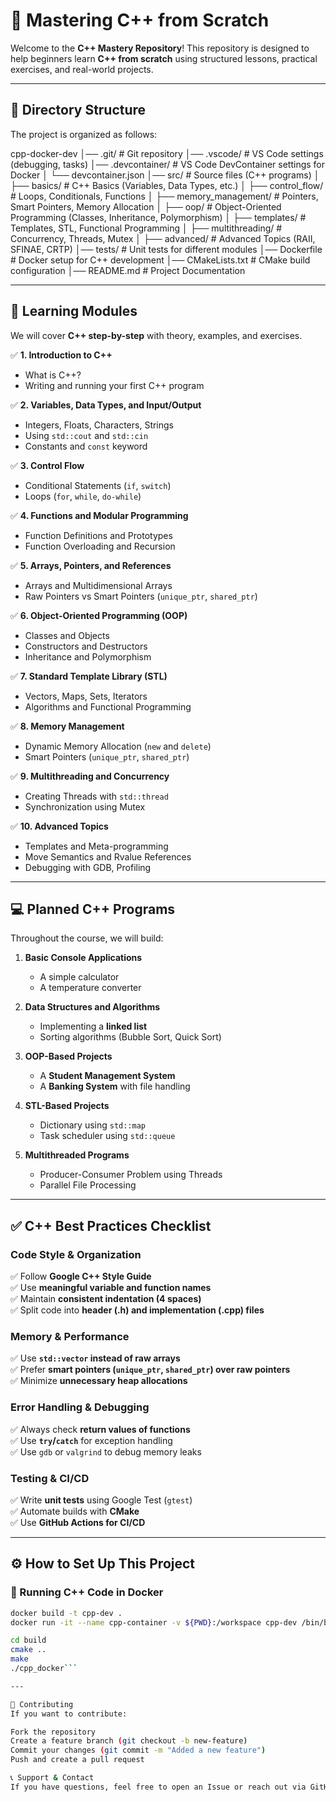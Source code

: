 # 🚀 Mastering C++ from Scratch  

Welcome to the **C++ Mastery Repository**! This repository is designed to help beginners learn **C++ from scratch** using structured lessons, practical exercises, and real-world projects.  

---

## **📂 Directory Structure**  
The project is organized as follows:

cpp-docker-dev 
│── .git/ # Git repository 
│── .vscode/ # VS Code settings (debugging, tasks) 
│── .devcontainer/ # VS Code DevContainer settings for Docker 
│ └── devcontainer.json 
│── src/ # Source files (C++ programs) 
│ ├── basics/ # C++ Basics (Variables, Data Types, etc.) 
│ ├── control_flow/ # Loops, Conditionals, Functions 
│ ├── memory_management/ # Pointers, Smart Pointers, Memory Allocation 
│ ├── oop/ # Object-Oriented Programming (Classes, Inheritance, Polymorphism) 
│ ├── templates/ # Templates, STL, Functional Programming 
│ ├── multithreading/ # Concurrency, Threads, Mutex 
│ ├── advanced/ # Advanced Topics (RAII, SFINAE, CRTP) 
│── tests/ # Unit tests for different modules 
│── Dockerfile # Docker setup for C++ development 
│── CMakeLists.txt # CMake build configuration 
│── README.md # Project Documentation


---

## **📖 Learning Modules**
We will cover **C++ step-by-step** with theory, examples, and exercises.  

✅ **1. Introduction to C++**
- What is C++?  
- Writing and running your first C++ program  

✅ **2. Variables, Data Types, and Input/Output**
- Integers, Floats, Characters, Strings  
- Using `std::cout` and `std::cin`  
- Constants and `const` keyword  

✅ **3. Control Flow**
- Conditional Statements (`if`, `switch`)  
- Loops (`for`, `while`, `do-while`)  

✅ **4. Functions and Modular Programming**
- Function Definitions and Prototypes  
- Function Overloading and Recursion  

✅ **5. Arrays, Pointers, and References**
- Arrays and Multidimensional Arrays  
- Raw Pointers vs Smart Pointers (`unique_ptr`, `shared_ptr`)  

✅ **6. Object-Oriented Programming (OOP)**
- Classes and Objects  
- Constructors and Destructors  
- Inheritance and Polymorphism  

✅ **7. Standard Template Library (STL)**
- Vectors, Maps, Sets, Iterators  
- Algorithms and Functional Programming  

✅ **8. Memory Management**
- Dynamic Memory Allocation (`new` and `delete`)  
- Smart Pointers (`unique_ptr`, `shared_ptr`)  

✅ **9. Multithreading and Concurrency**
- Creating Threads with `std::thread`  
- Synchronization using Mutex  

✅ **10. Advanced Topics**
- Templates and Meta-programming  
- Move Semantics and Rvalue References  
- Debugging with GDB, Profiling  

---

## **💻 Planned C++ Programs**
Throughout the course, we will build:
1. **Basic Console Applications**
   - A simple calculator  
   - A temperature converter  

2. **Data Structures and Algorithms**
   - Implementing a **linked list**  
   - Sorting algorithms (Bubble Sort, Quick Sort)  

3. **OOP-Based Projects**
   - A **Student Management System**  
   - A **Banking System** with file handling  

4. **STL-Based Projects**
   - Dictionary using `std::map`  
   - Task scheduler using `std::queue`  

5. **Multithreaded Programs**
   - Producer-Consumer Problem using Threads  
   - Parallel File Processing  

---

## **✅ C++ Best Practices Checklist**
### **Code Style & Organization**
✅ Follow **Google C++ Style Guide**  
✅ Use **meaningful variable and function names**  
✅ Maintain **consistent indentation (4 spaces)**  
✅ Split code into **header (.h) and implementation (.cpp) files**  

### **Memory & Performance**
✅ Use **`std::vector` instead of raw arrays**  
✅ Prefer **smart pointers (`unique_ptr`, `shared_ptr`) over raw pointers**  
✅ Minimize **unnecessary heap allocations**  

### **Error Handling & Debugging**
✅ Always check **return values of functions**  
✅ Use **`try`/`catch`** for exception handling  
✅ Use `gdb` or `valgrind` to debug memory leaks  

### **Testing & CI/CD**
✅ Write **unit tests** using Google Test (`gtest`)  
✅ Automate builds with **CMake**  
✅ Use **GitHub Actions for CI/CD**  

---

## **⚙️ How to Set Up This Project**
### **📌 Running C++ Code in Docker**
```sh
docker build -t cpp-dev .
docker run -it --name cpp-container -v ${PWD}:/workspace cpp-dev /bin/bash

cd build
cmake ..
make
./cpp_docker```

---

🎯 Contributing
If you want to contribute:

Fork the repository
Create a feature branch (git checkout -b new-feature)
Commit your changes (git commit -m "Added a new feature")
Push and create a pull request

📞 Support & Contact
If you have questions, feel free to open an Issue or reach out via GitHub.